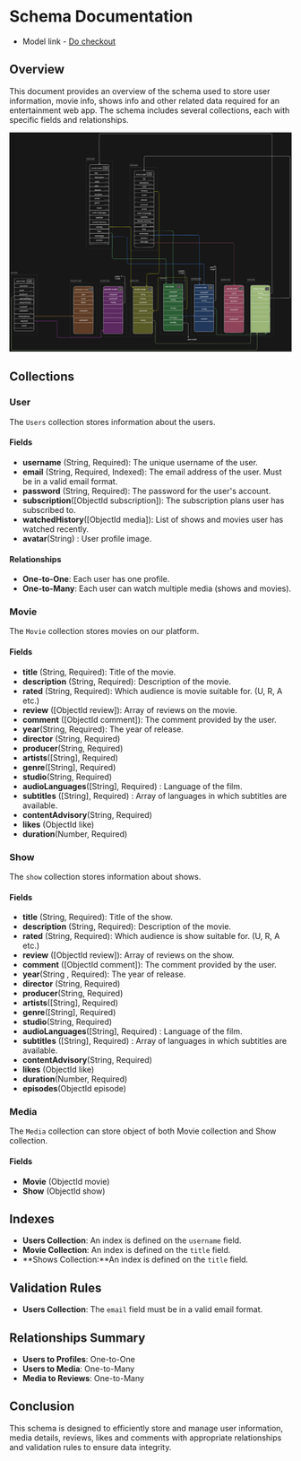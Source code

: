 # Schema Documentation
- Model link - [Do checkout](https://app.eraser.io/workspace/rPYaoaqlntkQMFml7Rjz?origin=share)

## Overview
This document provides an overview of the schema used to store user information, movie info, shows info and other related data required for an entertainment web app. The schema includes several collections, each with specific fields and relationships.

![ER Diagram](./assets/ER_Diagram.png)

## Collections
### User
The `Users` collection stores information about the users.

#### Fields
- **username** (String, Required): The unique username of the user.
- **email** (String, Required, Indexed): The email address of the user. Must be in a valid email format.
- **password** (String, Required): The password for the user's account.
- **subscription**([ObjectId subscription]): The subscription plans user has subscribed to.
- **watchedHistory**([ObjectId media]): List of shows and movies user has watched recently.
- **avatar**(String) : User profile image.
#### Relationships
- **One-to-One**: Each user has one profile.
- **One-to-Many**: Each user can watch multiple media (shows and movies).
### Movie
The `Movie` collection stores movies on our platform.

#### Fields
- **title** (String, Required): Title of the movie.
- **description** (String, Required): Description of the movie.
- **rated** (String, Required): Which audience is movie suitable for. (U, R, A etc.)
- **review** ([ObjectId review]): Array of reviews on the movie.
- **comment** ([ObjectId comment]): The comment provided by the user.
- **year**(String, Required): The year of release.
- **director** (String, Required)
- **producer**(String, Required)
- **artists**([String], Required)
- **genre**([String], Required) 
- **studio**(String, Required) 
- **audioLanguages**([String], Required) : Language of the film.
- **subtitles** ([String], Required) : Array of languages in which subtitles are available.
- **contentAdvisory**(String, Required)
- **likes** (ObjectId like)
- **duration**(Number, Required)
### Show
The `show` collection stores information about shows.

#### Fields
- **title** (String, Required): Title of the show.
- **description** (String, Required): Description of the movie.
- **rated** (String, Required): Which audience is show suitable for. (U, R, A etc.)
- **review** ([ObjectId review]): Array of reviews on the show.
- **comment** ([ObjectId comment]): The comment provided by the user.
- **year**(String , Required): The year of release.
- **director** (String, Required)
- **producer**(String, Required)
- **artists**([String], Required)
- **genre**([String], Required) 
- **studio**(String, Required) 
- **audioLanguages**([String], Required) : Language of the film.
- **subtitles** ([String], Required) : Array of languages in which subtitles are available.
- **contentAdvisory**(String, Required)
- **likes** (ObjectId like)
- **duration**(Number, Required)
- **episodes**(ObjectId episode)
### Media
The `Media` collection can store object of both Movie collection and Show collection.

#### Fields
- **Movie** (ObjectId movie)
- **Show** (ObjectId show)
## Indexes
- **Users Collection**: An index is defined on the `username`  field.
- **Movie Collection**: An index is defined on the `title`  field.
- **Shows Collection:**An index is defined on the `title`  field.
## Validation Rules
- **Users Collection**: The `email`  field must be in a valid email format.
## Relationships Summary
- **Users to Profiles**: One-to-One
- **Users to Media**: One-to-Many
- **Media to Reviews**: One-to-Many
## Conclusion
This schema is designed to efficiently store and manage user information, media details, reviews, likes and comments with appropriate relationships and validation rules to ensure data integrity.




